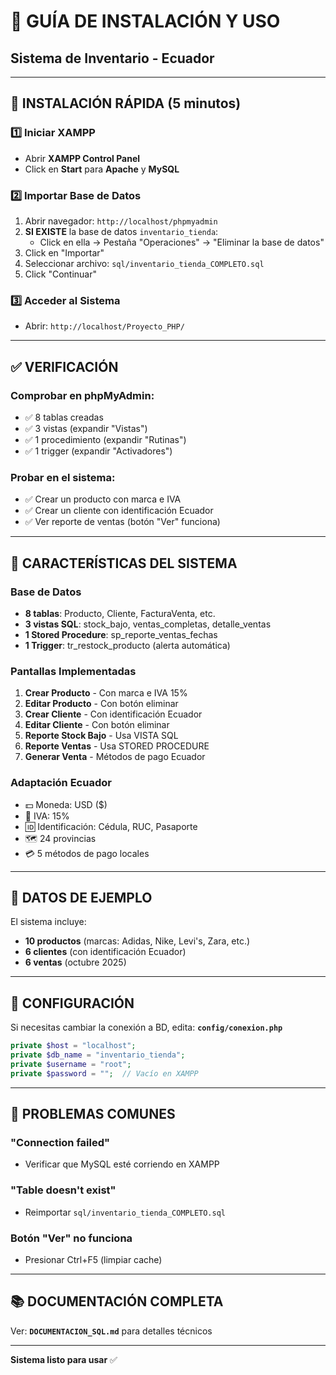# 📖 GUÍA DE INSTALACIÓN Y USO
## Sistema de Inventario - Ecuador

---

## 🚀 INSTALACIÓN RÁPIDA (5 minutos)

### 1️⃣ Iniciar XAMPP
- Abrir **XAMPP Control Panel**
- Click en **Start** para **Apache** y **MySQL**

### 2️⃣ Importar Base de Datos
1. Abrir navegador: `http://localhost/phpmyadmin`
2. **SI EXISTE** la base de datos `inventario_tienda`:
   - Click en ella → Pestaña "Operaciones" → "Eliminar la base de datos"
3. Click en "Importar"
4. Seleccionar archivo: `sql/inventario_tienda_COMPLETO.sql`
5. Click "Continuar"

### 3️⃣ Acceder al Sistema
- Abrir: `http://localhost/Proyecto_PHP/`

---

## ✅ VERIFICACIÓN

### Comprobar en phpMyAdmin:
- ✅ 8 tablas creadas
- ✅ 3 vistas (expandir "Vistas")
- ✅ 1 procedimiento (expandir "Rutinas")
- ✅ 1 trigger (expandir "Activadores")

### Probar en el sistema:
- ✅ Crear un producto con marca e IVA
- ✅ Crear un cliente con identificación Ecuador
- ✅ Ver reporte de ventas (botón "Ver" funciona)

---

## 🎯 CARACTERÍSTICAS DEL SISTEMA

### Base de Datos
- **8 tablas**: Producto, Cliente, FacturaVenta, etc.
- **3 vistas SQL**: stock_bajo, ventas_completas, detalle_ventas
- **1 Stored Procedure**: sp_reporte_ventas_fechas
- **1 Trigger**: tr_restock_producto (alerta automática)

### Pantallas Implementadas
1. **Crear Producto** - Con marca e IVA 15%
2. **Editar Producto** - Con botón eliminar
3. **Crear Cliente** - Con identificación Ecuador
4. **Editar Cliente** - Con botón eliminar
5. **Reporte Stock Bajo** - Usa VISTA SQL
6. **Reporte Ventas** - Usa STORED PROCEDURE
7. **Generar Venta** - Métodos de pago Ecuador

### Adaptación Ecuador
- 💵 Moneda: USD ($)
- 🧾 IVA: 15%
- 🆔 Identificación: Cédula, RUC, Pasaporte
- 🗺️ 24 provincias
- 💳 5 métodos de pago locales

---

## 🧪 DATOS DE EJEMPLO

El sistema incluye:
- **10 productos** (marcas: Adidas, Nike, Levi's, Zara, etc.)
- **6 clientes** (con identificación Ecuador)
- **6 ventas** (octubre 2025)

---

## 🔧 CONFIGURACIÓN

Si necesitas cambiar la conexión a BD, edita:
**`config/conexion.php`**

```php
private $host = "localhost";
private $db_name = "inventario_tienda";
private $username = "root";
private $password = "";  // Vacío en XAMPP
```

---

## 🐛 PROBLEMAS COMUNES

### "Connection failed"
- Verificar que MySQL esté corriendo en XAMPP

### "Table doesn't exist"
- Reimportar `sql/inventario_tienda_COMPLETO.sql`

### Botón "Ver" no funciona
- Presionar Ctrl+F5 (limpiar cache)

---

## 📚 DOCUMENTACIÓN COMPLETA

Ver: **`DOCUMENTACION_SQL.md`** para detalles técnicos

---

**Sistema listo para usar** ✅
